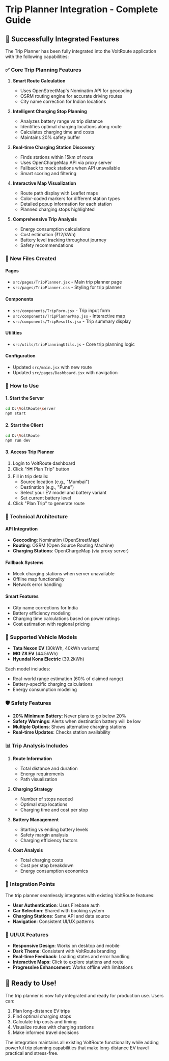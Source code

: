 # Trip Planner Integration - Complete Guide

## 🎉 Successfully Integrated Features

The Trip Planner has been fully integrated into the VoltRoute application with the following capabilities:

### ✅ Core Trip Planning Features

1. **Smart Route Calculation**
   - Uses OpenStreetMap's Nominatim API for geocoding
   - OSRM routing engine for accurate driving routes
   - City name correction for Indian locations

2. **Intelligent Charging Stop Planning**
   - Analyzes battery range vs trip distance
   - Identifies optimal charging locations along route
   - Calculates charging time and costs
   - Maintains 20% safety buffer

3. **Real-time Charging Station Discovery**
   - Finds stations within 15km of route
   - Uses OpenChargeMap API via proxy server
   - Fallback to mock stations when API unavailable
   - Smart scoring and filtering

4. **Interactive Map Visualization**
   - Route path display with Leaflet maps
   - Color-coded markers for different station types
   - Detailed popup information for each station
   - Planned charging stops highlighted

5. **Comprehensive Trip Analysis**
   - Energy consumption calculations
   - Cost estimation (₹12/kWh)
   - Battery level tracking throughout journey
   - Safety recommendations

### 📁 New Files Created

#### Pages
- `src/pages/TripPlanner.jsx` - Main trip planner page
- `src/pages/TripPlanner.css` - Styling for trip planner

#### Components  
- `src/components/TripForm.jsx` - Trip input form
- `src/components/TripPlannerMap.jsx` - Interactive map
- `src/components/TripResults.jsx` - Trip summary display

#### Utilities
- `src/utils/tripPlanningUtils.js` - Core trip planning logic

#### Configuration
- Updated `src/main.jsx` with new route
- Updated `src/pages/Dashboard.jsx` with navigation

### 🚀 How to Use

#### 1. Start the Server
```bash
cd D:\VoltRoute\server
npm start
```

#### 2. Start the Client
```bash
cd D:\VoltRoute
npm run dev
```

#### 3. Access Trip Planner
1. Login to VoltRoute dashboard
2. Click "🗺️ Plan Trip" button
3. Fill in trip details:
   - Source location (e.g., "Mumbai")
   - Destination (e.g., "Pune") 
   - Select your EV model and battery variant
   - Set current battery level
4. Click "Plan Trip" to generate route

### 🔧 Technical Architecture

#### API Integration
- **Geocoding**: Nominatim (OpenStreetMap)
- **Routing**: OSRM (Open Source Routing Machine)
- **Charging Stations**: OpenChargeMap (via proxy server)

#### Fallback Systems
- Mock charging stations when server unavailable
- Offline map functionality
- Network error handling

#### Smart Features
- City name corrections for India
- Battery efficiency modeling
- Charging time calculations based on power ratings
- Cost estimation with regional pricing

### 🎯 Supported Vehicle Models

- **Tata Nexon EV** (30kWh, 40kWh variants)
- **MG ZS EV** (44.5kWh)
- **Hyundai Kona Electric** (39.2kWh)

Each model includes:
- Real-world range estimation (60% of claimed range)
- Battery-specific charging calculations
- Energy consumption modeling

### 🛡️ Safety Features

- **20% Minimum Battery**: Never plans to go below 20%
- **Safety Warnings**: Alerts when destination battery will be low
- **Multiple Options**: Shows alternative charging stations
- **Real-time Updates**: Checks station availability

### 📊 Trip Analysis Includes

1. **Route Information**
   - Total distance and duration
   - Energy requirements
   - Path visualization

2. **Charging Strategy**
   - Number of stops needed
   - Optimal stop locations
   - Charging time and cost per stop

3. **Battery Management**
   - Starting vs ending battery levels
   - Safety margin analysis
   - Charging efficiency factors

4. **Cost Analysis**
   - Total charging costs
   - Cost per stop breakdown
   - Energy consumption economics

### 🔄 Integration Points

The trip planner seamlessly integrates with existing VoltRoute features:

- **User Authentication**: Uses Firebase auth
- **Car Selection**: Shared with booking system
- **Charging Stations**: Same API and data source
- **Navigation**: Consistent UI/UX patterns

### 🎨 UI/UX Features

- **Responsive Design**: Works on desktop and mobile
- **Dark Theme**: Consistent with VoltRoute branding
- **Real-time Feedback**: Loading states and error handling
- **Interactive Maps**: Click to explore stations and route
- **Progressive Enhancement**: Works offline with limitations

## 🚀 Ready to Use!

The trip planner is now fully integrated and ready for production use. Users can:

1. Plan long-distance EV trips
2. Find optimal charging stops
3. Calculate trip costs and timing
4. Visualize routes with charging stations
5. Make informed travel decisions

The integration maintains all existing VoltRoute functionality while adding powerful trip planning capabilities that make long-distance EV travel practical and stress-free.

